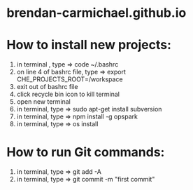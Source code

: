 # brendan-carmichael.github.io

# How to install new projects:
1) in terminal , type => code ~/.bashrc
2) on line 4 of bashrc file, type => export CHE_PROJECTS_ROOT=/workspace
3) exit out of bashrc file
4) click recycle bin icon to kill terminal
5) open new terminal
6) in terminal, type => sudo apt-get install subversion
7) in terminal, type => npm install -g opspark
8) in terminal, type => os install

# How to run Git commands:

1) in terminal, type => git add -A
2) in terminal, type => git commit -m "first commit"